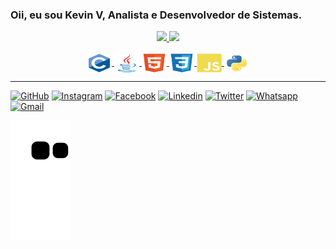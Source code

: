 ### Oii, eu sou Kevin V, Analista e Desenvolvedor de Sistemas.

<div align="center">
  <a href="https://github.com/KevinVill4">
  <img height="160em" src="https://github-readme-stats.vercel.app/api?username=KevinVill4&show_icons=true&theme=dracula&include_all_commits=true&count_private=true"/>
  <img height="160em" src="https://github-readme-stats.vercel.app/api/top-langs/?username=KevinVill4&layout=compact&langs_count=7&theme=dracula"/>
</div>

<div align="center">
  <div style="display: inline_block"><br>
    <img align="center" alt="Kevin-C" height="30" width="40" src="https://raw.githubusercontent.com/devicons/devicon/1119b9f84c0290e0f0b38982099a2bd027a48bf1/icons/c/c-original.svg">
    <img align="center" alt="Kevin-Java" height="30" width="40" src="https://raw.githubusercontent.com/devicons/devicon/1119b9f84c0290e0f0b38982099a2bd027a48bf1/icons/java/java-original.svg"> 
    <img align="center" alt="Kevin-HTML" height="30" width="40" src="https://raw.githubusercontent.com/devicons/devicon/master/icons/html5/html5-original.svg"> 
    <img align="center" alt="Kevin-CSS" height="30" width="40" src="https://raw.githubusercontent.com/devicons/devicon/master/icons/css3/css3-original.svg"> 
    <img align="center" alt="Kevin-Js" height="30" width="40" src="https://raw.githubusercontent.com/devicons/devicon/master/icons/javascript/javascript-plain.svg">
    <img align="center" alt="Kevin-Python" height="30" width="40" src="https://raw.githubusercontent.com/devicons/devicon/master/icons/python/python-original.svg">
  </div>
</div>
  <hr>

[![GitHub](https://img.shields.io/badge/GitHub-100000?style=for-the-badge&logo=github&logoColor=white)](https://github.com/KevinVill4)  [![Instagram](https://img.shields.io/badge/Instagram-E4405F?style=for-the-badge&logo=instagram&logoColor=white)](https://www.instagram.com/kevin__villa_/)  [![Facebook](https://img.shields.io/badge/Facebook-1877F2?style=for-the-badge&logo=facebook&logoColor=white)](https://www.facebook.com/kevinvilla2002/)  [![Linkedin](https://img.shields.io/badge/LinkedIn-0077B5?style=for-the-badge&logo=linkedin&logoColor=white)](https://www.linkedin.com/in/kevin-villa-679483209/)  [![Twitter](https://img.shields.io/badge/Twitter-1DA1F2?style=for-the-badge&logo=twitter&logoColor=white)](https://twitter.com/kevin_vill4)  [![Whatsapp](https://img.shields.io/badge/WhatsApp-25D366?style=for-the-badge&logo=whatsapp&logoColor=white)](https://contate.me/kevinvill4)  [![Gmail](https://img.shields.io/badge/Gmail-D14836?style=for-the-badge&logo=gmail&logoColor=white)](kevinvilla712@gmail.com)


  
  
![snake gif](https://github.com/KevinVill4/KevinVill4/blob/output/github-contribution-grid-snake.svg)
